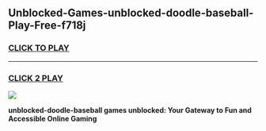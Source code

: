 
## Unblocked-Games-unblocked-doodle-baseball-Play-Free-f718j
<h3>
<a href="https://premium76.site?title=unblocked-doodle-baseball&ref=23A">CLICK TO PLAY</a></h3>
<hr>

<h3>
<a href="https://premium76.site?title=unblocked-doodle-baseball&ref=23A">CLICK 2 PLAY</a>
  
</h3>

<a href="https://premium76.site?title=unblocked-doodle-baseball&ref=23A"><img src="https://clearcache.store/games.png"></a>


**unblocked-doodle-baseball games unblocked: Your Gateway to Fun and Accessible Online Gaming**
